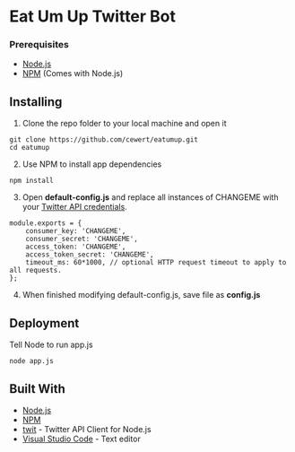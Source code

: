 # Eat Um Up Twitter Bot

### Prerequisites

* [Node.js](https://nodejs.org)
* [NPM](https://www.npmjs.com/) (Comes with Node.js)

## Installing

1. Clone the repo folder to your local machine and open it
```
git clone https://github.com/cewert/eatumup.git
cd eatumup
```
2. Use NPM to install app dependencies
```
npm install
```
3. Open **default-config.js** and replace all instances of CHANGEME with your [Twitter API credentials](https://apps.twitter.com).
```
module.exports = {
    consumer_key: 'CHANGEME',
    consumer_secret: 'CHANGEME',
    access_token: 'CHANGEME',
    access_token_secret: 'CHANGEME',
    timeout_ms: 60*1000, // optional HTTP request timeout to apply to all requests.
};
```
4. When finished modifying default-config.js, save file as **config.js**

## Deployment

Tell Node to run app.js
```
node app.js
```

## Built With

* [Node.js](https://nodejs.org)
* [NPM](https://www.npmjs.com/)
* [twit](https://github.com/ttezel/twit) - Twitter API Client for Node.js
* [Visual Studio Code](https://code.visualstudio.com/) - Text editor








